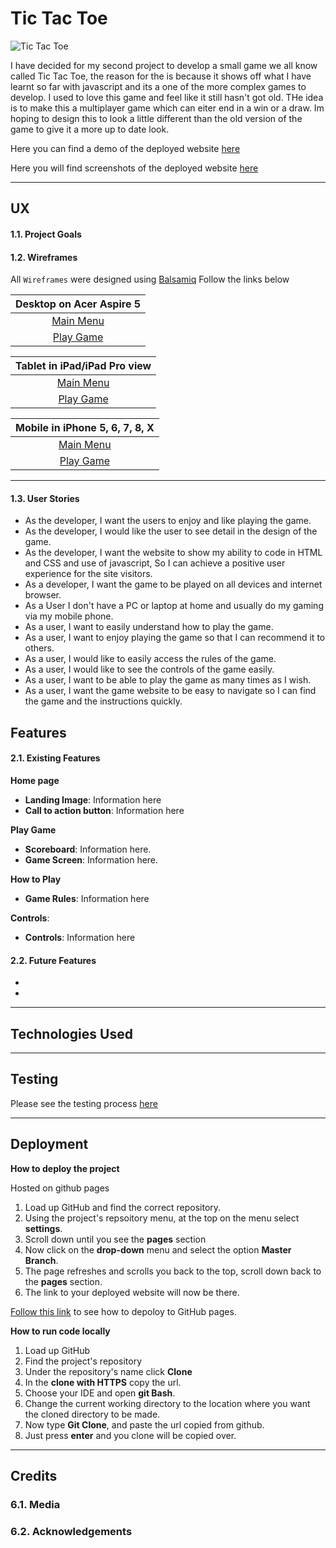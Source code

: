 # Tic Tac Toe

![Tic Tac Toe]()

I have decided for my second project to develop a small game we all know called Tic Tac Toe, the reason for the is because it shows off
what I have learnt so far with javascript and its a one of the more complex games to develop. I used to love this game and feel like 
it still hasn't got old. THe idea is to make this a multiplayer game which can eiter end in a win or a draw. Im hoping to design this
to look a little different than the old version of the game to give it a more up to date look.

Here you can find a demo of the deployed website [here]()

Here you will find screenshots of the deployed website [here]()

---

## UX

#### 1.1. Project Goals


#### 1.2. Wireframes

All ```Wireframes``` were designed using [Balsamiq](https://balsamiq.com/) Follow the links below 

|      Desktop on Acer Aspire 5     |
|      :-----:      |
|[Main Menu]()|
|[Play Game]()|

|      Tablet in iPad/iPad Pro view     |
|      :-----:      |
|[Main Menu]()|
|[Play Game]()|

|      Mobile in iPhone 5, 6, 7, 8, X     |
|      :-----:      |
|[Main Menu]()|
|[Play Game]()|

---

#### 1.3. User Stories
 
- As the developer, I want the users to enjoy and like playing the game.
- As the developer, I would like the user to see detail in the design of the game. 
- As the developer, I want the website to show my ability to code in HTML and CSS and use of javascript, So I can achieve a positive user experience for the site visitors.
- As a developer, I want the game to be played on all devices and internet browser. 
- As a User I don't have a PC or laptop at home and usually do my gaming via my mobile phone.
- As a user, I want to easily understand how to play the game.
- As a user, I want to enjoy playing the game so that I can recommend it to others.
- As a user, I would like to easily access the rules of the game. 
- As a user, I would like to see the controls of the game easily.
- As a user, I want to be able to play the game as many times as I wish.
- As a user, I want the game website to be easy to navigate so I can find the game and the instructions quickly.
 
## Features

#### 2.1. Existing Features

**Home page**

- **Landing Image**: Information here
- **Call to action button**: Information here

**Play Game**

- **Scoreboard**: Information here.
- **Game Screen**: Information here.

**How to Play**

- **Game Rules**: Information here

**Controls**:

- **Controls**: Information here
 

#### 2.2. Future Features
- 
- 

---

## Technologies Used


---

## Testing

Please see the testing process [here]()

---

## Deployment

**How to deploy the project**

Hosted on github pages

1. Load up GitHub and find the correct repository.
2. Using the project's repsoitory menu, at the top on the menu select **settings**.
3. Scroll down until you see the **pages** section
4. Now click on the **drop-down** menu and select the option **Master Branch**.
5. The page refreshes and scrolls you back to the top, scroll down back to the **pages** section.
6. The link to your deployed website will now be there.

[Follow this link](https://docs.github.com/en/pages/getting-started-with-github-pages/configuring-a-publishing-source-for-your-github-pages-site) to see how to depoloy to GitHub pages. 

**How to run code locally**

1. Load up GitHub
2. Find the project's repository
3. Under the repository's name click **Clone**
4. In the **clone with HTTPS** copy the url.
5. Choose your IDE and open **git Bash**.
6. Change the current working directory to the location where you want the cloned directory to be made.
7. Now type **Git Clone**, and paste the url copied from github.
8. Just press **enter** and you clone will be copied over.

---

## Credits


### 6.1. Media


### 6.2. Acknowledgements
